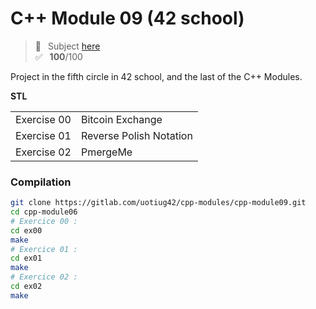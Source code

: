 # C++ Module 09 (42 school)
> 📑 &ensp;Subject [here](/subject/subject_cpp_module_09.pdf) <br />
✅ &ensp;**100**/100

Project in the fifth circle in 42 school, and the last of the C++ Modules.

**STL**

<table>
<tr><td>Exercise 00</td><td>Bitcoin Exchange</td></tr>
<tr><td>Exercise 01</td><td>Reverse Polish Notation</td></tr>
<tr><td>Exercise 02</td><td>PmergeMe</td></tr>
</table>

### Compilation
```bash
git clone https://gitlab.com/uotiug42/cpp-modules/cpp-module09.git
cd cpp-module06
# Exercice 00 :
cd ex00
make
# Exercice 01 :
cd ex01
make
# Exercice 02 :
cd ex02
make
```
